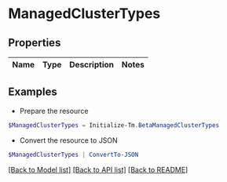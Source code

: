# ManagedClusterTypes
## Properties

Name | Type | Description | Notes
------------ | ------------- | ------------- | -------------

## Examples

- Prepare the resource
```powershell
$ManagedClusterTypes = Initialize-Tm.BetaManagedClusterTypes 
```

- Convert the resource to JSON
```powershell
$ManagedClusterTypes | ConvertTo-JSON
```

[[Back to Model list]](../README.md#documentation-for-models) [[Back to API list]](../README.md#documentation-for-api-endpoints) [[Back to README]](../README.md)

